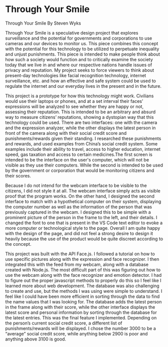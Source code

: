 # Through Your Smile


Through Your Smile By Steven Wyks

Through Your Smile is a speculative design project that explores surveillance and the potential for governments and corporations to use cameras and our devices to monitor us. This piece combines this concept with the potential for this technology to be utilized to perpetuate inequality and unjust punishments. This piece is intended to make people think about how such a society would function and to critically examine the society today that we live in and where our respective nations handle issues of privacy and reputation. My project seeks to force viewers to think about present-day technologies like facial recognition technology, internet surveillance, etc. and how an effective and safe system could be used to regulate the internet and our everyday lives in the present and in the future. 
	
This project is a prototype for how this technology might work. Civilians would use their laptops or phones, and at a set interval their faces’ expressions will be analyzed to see whether they are happy or not, assessing their reputation. This is intended to be an arbitrary and absurd way to measure citizens’ reputations, showing a dystopian way that this technology could be used. There are two interfaces: one with the camera and the expression analyzer, while the other displays the latest person in front of the camera along with their social credit score and punishments/rewards given their standing. I researched these punishments and rewards, and used examples from China’s social credit system. Some examples include their ability to travel, access to higher education, internet speed, gas taxation and access to certain medicines.The first screen is intended to be the interface on the user's computer, which will not be visible as they use their computers. While the second is intended to be used by the government or corporation that would be monitoring citizens and their scores. 

Because I do not intend for the webcam interface to be visible to the citizens, I did not style it at all. The webcam interface simply acts as visible proof that the program works. On the other hand, I designed the second interface to match with a hypothetical computer on their system, displaying the computer number as well as the information of the person that was previously captured in the webcam. I designed this to be simple with a prominent picture of the  person in the frame to the left, and their details. I changed the font to one that is present in the VS Code text editor to evoke a more computer or technological style to the page. Overall I am quite happy with the design of the page, and did not feel a strong desire to design it heavily because the use of the product would be quite discreet according to the concept. 

This project was built with the API Face.js. I followed a tutorial on how to use specific pictures along with the expression and face recognizer. I then integrated this with the feed from my webcam, along with a database created with Node.js. The most difficult part of this was figuring out how to use the webcam along with the face recognizer and emotion detector. I had to figure out the proper javascript methods to properly do this so I feel like I learned more about web development. The database was also challenging to create and use, but the methods I was using were simple to understand.  I feel like I could have been more efficient in sorting through the data to find the name values that I was looking for. The database adds the latest person in the frame along with their score, while the other interface displays the latest score and personal information by sorting through the database for the latest entries. This was the final feature I implemented. Depending on the person’s current social credit score, a different list of punishments/rewards will be displayed. I chose the number 3000 to be a “average” social credit score, while anything below 2900 is poor and anything above 3100 is good.
